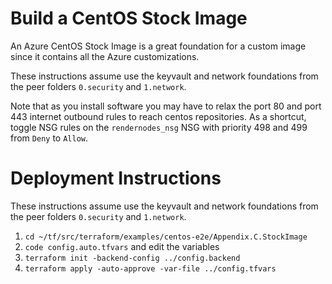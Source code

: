# Build a CentOS Stock Image

An Azure CentOS Stock Image is a great foundation for a custom image since it contains all the Azure customizations.

These instructions assume use the keyvault and network foundations from the peer folders `0.security` and `1.network`.

Note that as you install software you may have to relax the port 80 and port 443 internet outbound rules to reach centos repositories.  As a shortcut, toggle NSG rules on the `rendernodes_nsg` NSG with priority 498 and 499 from `Deny` to `Allow`.

# Deployment Instructions

These instructions assume use the keyvault and network foundations from the peer folders `0.security` and `1.network`.

1. `cd ~/tf/src/terraform/examples/centos-e2e/Appendix.C.StockImage`
1. `code config.auto.tfvars` and edit the variables
1. `terraform init -backend-config ../config.backend`
1. `terraform apply -auto-approve -var-file ../config.tfvars`